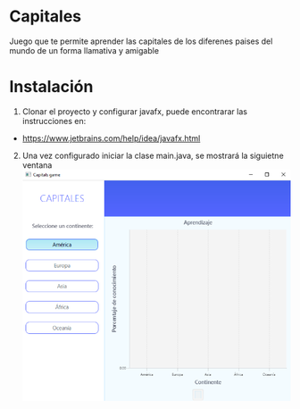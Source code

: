 # Capitales
Juego que te permite aprender las capitales de los diferenes paises del mundo de un forma llamativa y amigable
# Instalación
1. Clonar el proyecto y configurar javafx, puede encontrarar las instrucciones en:
- https://www.jetbrains.com/help/idea/javafx.html
2. Una vez configurado iniciar la clase main.java, se mostrará la siguietne ventana
![alt text](https://github.com/EdgarRMed/Capitales/blob/master/images/1.PNG)
